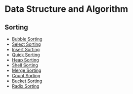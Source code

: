 # Data Structure and Algorithm




## Sorting

- [Bubble Sorting]()
- [Select Sorting]()
- [Insert Sorting]()
- [Quick Sorting]()
- [Heap Sorting]()
- [Shell Sorting]()
- [Merge Sorting]()
- [Count Sorting]()
- [Bucket Sorting]()
- [Radix Sorting]()

